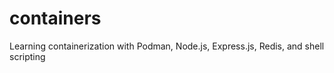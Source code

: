 # containers
Learning containerization with Podman, Node.js, Express.js, Redis, and shell scripting
